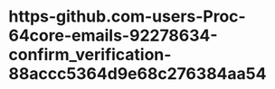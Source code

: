 # https-github.com-users-Proc-64core-emails-92278634-confirm_verification-88accc5364d9e68c276384aa54
